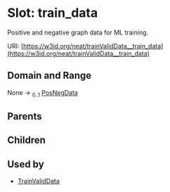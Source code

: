 
# Slot: train_data


Positive and negative graph data for ML training.

URI: [https://w3id.org/neat/trainValidData__train_data](https://w3id.org/neat/trainValidData__train_data)


## Domain and Range

None &#8594;  <sub>0..1</sub> [PosNegData](PosNegData.md)

## Parents


## Children


## Used by

 * [TrainValidData](TrainValidData.md)
